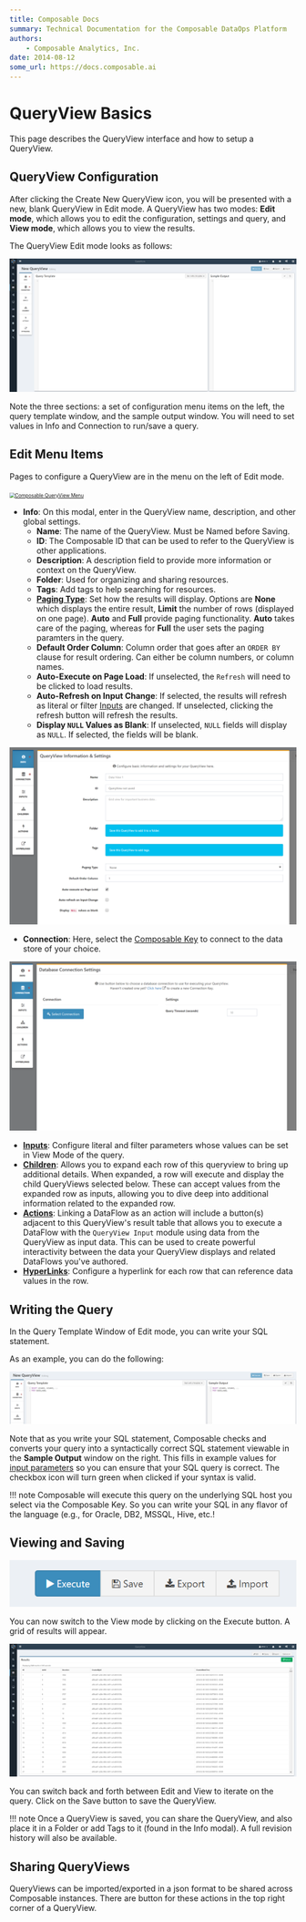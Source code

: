 ```yaml
---
title: Composable Docs
summary: Technical Documentation for the Composable DataOps Platform
authors:
    - Composable Analytics, Inc.
date: 2014-08-12
some_url: https://docs.composable.ai
---
```


# QueryView Basics

This page describes the QueryView interface and how to setup a QueryView.

## QueryView Configuration

After clicking the Create New QueryView icon, you will be presented with a new, blank QueryView in Edit mode. A QueryView has two modes: **Edit mode**, which allows you to edit the configuration, settings and query, and **View mode**, which allows you to view the results.

The QueryView Edit mode looks as follows:

![!Composable New QueryView](img/04.02.Img_1.png)

Note the three sections: a set of configuration menu items on the left, the query template window, and the sample output window. You will need to set values in Info and Connection to run/save a query.

## Edit Menu Items

Pages to configure a QueryView are in the menu on the left of Edit mode.

<div class="lightgallery"><a data-sub-html="Composable QueryView Menu" href="../img/04.02.Img_2.png"><img alt="Composable QueryView Menu" src="../img/04.02.Img_2.png" style="zoom: 60%;"></a></div>

- **Info**: On this modal, enter in the QueryView name, description, and other global settings.
    - **Name**: The name of the QueryView. Must be Named before Saving.
    - **ID**: The Composable ID that can be used to refer to the QueryView is other applications.
    - **Description**: A description field to provide more information or context on the QueryView.
    - **Folder**: Used for organizing and sharing resources.
    - **Tags**: Add tags to help searching for resources.
    - [**Paging Type**](./Paging.md): Set how the results will display. Options are **None** which displays the entire result, **Limit** the number of rows (displayed on one page). **Auto** and **Full** provide paging functionality. **Auto** takes care of the paging, whereas for **Full** the user sets the paging paramters in the query. 
    - **Default Order Column**: Column order that goes after an `ORDER BY` clause for result ordering. Can either be column numbers, or column names.
    - **Auto-Execute on Page Load**: If unselected, the `Refresh` will need to be clicked to load results.
    - **Auto-Refresh on Input Change**: If selected, the results will refresh as literal or filter [Inputs](./Inputs.md) are changed. If unselected, clicking the refresh button will refresh the results.
    - **Display `NULL` Values as Blank**: If unselected, `NULL` fields will display as `NULL`. If selected, the fields will be blank.

![!Composable New QueryView](img/04.02.Img_3.png)

- **Connection**: Here, select the [Composable Key](../Keys/01.Overview.md) to connect to the data store of your choice.

![!Composable New QueryView](img/04.02.Img_4.png)

- [**Inputs**](./Inputs.md): Configure literal and filter parameters whose values can be set in View Mode of the query.
- [**Children**](./ChildrenQueries.md): Allows you to expand each row of this queryview to bring up additional details. When expanded, a row will execute and display the child QueryViews selected below. These can accept values from the expanded row as inputs, allowing you to dive deep into additional information related to the expanded row.
- [**Actions**](./Actions.md): Linking a DataFlow as an action will include a button(s) adjacent to this QueryView's result table that allows you to execute a DataFlow with the `QueryView Input` module using data from the QueryView as input data. This can be used to create powerful interactivity between the data your QueryView displays and related DataFlows you've authored.
- [**HyperLinks**](./Hyperlinks.md): Configure a hyperlink for each row that can reference data values in the row.

## Writing the Query

In the Query Template Window of Edit mode, you can write your SQL statement.

As an example, you can do the following:

![!Composable QueryView template](img/04.02.Img_5.png)

Note that as you write your SQL statement, Composable checks and converts your query into a syntactically correct SQL statement viewable in the **Sample Output** window on the right. This fills in example values for [input parameters](./Inputs.md) so you can ensure that your SQL query is correct. The checkbox icon will turn green when clicked if your syntax is valid.

!!! note
    Composable will execute this query on the underlying SQL host you select via the Composable Key. So you can write your SQL in any flavor of the language (e.g., for Oracle, DB2, MSSQL, Hive, etc.! 

## Viewing and Saving

![Composable QueryView template](img/04.02.Img_6.png)

You can now switch to the View mode by clicking on the Execute button. A grid of results will appear.

![!Composable QueryView View mode](img/04.02.Img_7.png)

You can switch back and forth between Edit and View to iterate on the query. Click on the Save button to save the QueryView.

!!! note
    Once a QueryView is saved, you can share the QueryView, and also place it in a Folder or add Tags to it (found in the Info modal). A full revision history will also be available.

## Sharing QueryViews

QueryViews can be imported/exported in a json format to be shared across Composable instances. There are button for these actions in the top right corner of a QueryView.


